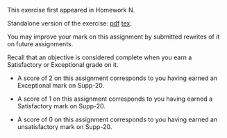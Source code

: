 This exercise first appeared in Homework N.

Standalone version of the exercise: [pdf](Supp-20.pdf) [tex](Supp-20.tex).

You may improve your mark on this assignment by submitted rewrites of it on future assignments.

Recall that an objective is considered complete when you earn a Satisfactory or Exceptional grade on it.

* A score of 2 on this assignment corresponds to you having earned an Exceptional mark on Supp-20.

* A score of 1 on this assignment corresponds to you having earned a Satisfactory mark on Supp-20.

* A score of 0 on this assignment corresponds to you having earned an unsatisfactory mark on Supp-20.